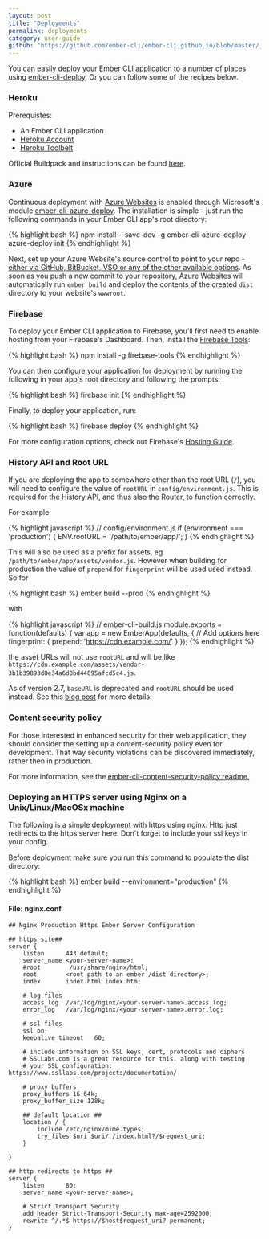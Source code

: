 ```yaml
---
layout: post
title: "Deployments"
permalink: deployments
category: user-guide
github: "https://github.com/ember-cli/ember-cli.github.io/blob/master/_posts/2013-04-04-deployments.md"
---
```


You can easily deploy your Ember CLI application to a number of places using
[ember-cli-deploy](http://ember-cli-deploy.com/). Or you can follow some of the
recipes below.

### Heroku

Prerequistes:

- An Ember CLI application
- [Heroku Account](https://www.heroku.com)
- [Heroku Toolbelt](https://toolbelt.heroku.com)

Official Buildpack and instructions can be found [here](https://github.com/heroku/heroku-buildpack-ember-cli).

### Azure

Continuous deployment with [Azure Websites](http://www.azure.com) is enabled
through Microsoft's module
[ember-cli-azure-deploy](https://github.com/felixrieseberg/ember-cli-azure-deploy).
The installation is simple - just run the following commands in your Ember CLI
app's root directory:

{% highlight bash %}
npm install --save-dev -g ember-cli-azure-deploy
azure-deploy init
{% endhighlight %}

Next, set up your Azure Website's source control to point to your repo -
[either via GitHub, BitBucket, VSO or any of the other available
options](http://azure.microsoft.com/en-us/documentation/articles/web-sites-publish-source-control/#Step4).
As soon as you push a new commit to your repository, Azure Websites will
automatically run `ember build` and deploy the contents of the created `dist`
directory to your website's `wwwroot`.

### Firebase

To deploy your Ember CLI application to Firebase, you'll first need to enable
hosting from your Firebase's Dashboard. Then, install the [Firebase
Tools](https://github.com/firebase/firebase-tools):

{% highlight bash %}
npm install -g firebase-tools
{% endhighlight %}

You can then configure your application for deployment by running the following
in your app's root directory and following the prompts:

{% highlight bash %}
firebase init
{% endhighlight %}

Finally, to deploy your application, run:

{% highlight bash %}
firebase deploy
{% endhighlight %}

For more configuration options, check out Firebase's [Hosting
Guide](https://www.firebase.com/docs/hosting/guide/).

### History API and Root URL

If you are deploying the app to somewhere other than the root URL (`/`),
you will need to configure the value of `rootURL` in `config/environment.js`.
This is required for the History API, and thus also the Router, to function correctly.

For example

{% highlight javascript %}
// config/environment.js
if (environment === 'production') {
  ENV.rootURL = '/path/to/ember/app/';
}
{% endhighlight %}

This will also be used as a prefix for assets, eg `/path/to/ember/app/assets/vendor.js`. However when
building for production the value of `prepend` for `fingerprint` will be used used instead. So for

{% highlight bash %}
ember build --prod
{% endhighlight %}

with

{% highlight javascript %}
// ember-cli-build.js
module.exports = function(defaults) {
  var app = new EmberApp(defaults, {
    // Add options here
    fingerprint: {
      prepend: 'https://cdn.example.com/'
    }
  });
{% endhighlight %}

the asset URLs will not use `rootURL` and will be like
`https://cdn.example.com/assets/vendor-3b1b39893d8e34a6d0bd44095afcd5c4.js`.

As of version 2.7, `baseURL` is deprecated and `rootURL` should be used
instead. See this [blog post](http://emberjs.com/blog/2016/04/28/baseURL.html)
for more details.

<a id="deploy-content-security-policy"></a>

### Content security policy


For those interested in enhanced security for their web application, they
should consider the setting up a content-security policy even for development.
That way security violations can be discovered immediately, rather then in
production.

For more information, see the [ember-cli-content-security-policy readme.]( https://github.com/rwjblue/ember-cli-content-security-policy)

### Deploying an HTTPS server using Nginx on a Unix/Linux/MacOSx machine

The following is a simple deployment with https using nginx.  Http just
redirects to the https server here.  Don't forget to include your ssl keys in
your config.

Before deployment make sure you run this command to populate the dist directory:

{% highlight bash %}
ember build --environment="production"
{% endhighlight %}

#### File: nginx.conf

    ## Nginx Production Https Ember Server Configuration

    ## https site##
    server {
        listen      443 default;
        server_name <your-server-name>;
        #root        /usr/share/nginx/html;
        root        <root path to an ember /dist directory>;
        index       index.html index.htm;

        # log files
        access_log  /var/log/nginx/<your-server-name>.access.log;
        error_log   /var/log/nginx/<your-server-name>.error.log;

        # ssl files
        ssl on;
        keepalive_timeout   60;

        # include information on SSL keys, cert, protocols and ciphers
        # SSLLabs.com is a great resource for this, along with testing
        # your SSL configuration: https://www.ssllabs.com/projects/documentation/

        # proxy buffers
        proxy_buffers 16 64k;
        proxy_buffer_size 128k;

        ## default location ##
        location / {
            include /etc/nginx/mime.types;
            try_files $uri $uri/ /index.html?/$request_uri;
        }

    }

    ## http redirects to https ##
    server {
        listen      80;
        server_name <your-server-name>;

        # Strict Transport Security
        add_header Strict-Transport-Security max-age=2592000;
        rewrite ^/.*$ https://$host$request_uri? permanent;
    }
